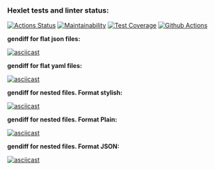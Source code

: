 ### Hexlet tests and linter status:
[![Actions Status](https://github.com/Marina-2022/frontend-project-46/actions/workflows/hexlet-check.yml/badge.svg)](https://github.com/Marina-2022/frontend-project-46/actions)
[![Maintainability](https://api.codeclimate.com/v1/badges/17faa9963e574882d692/maintainability)](https://codeclimate.com/github/Marina-2022/frontend-project-46/maintainability)
[![Test Coverage](https://api.codeclimate.com/v1/badges/17faa9963e574882d692/test_coverage)](https://codeclimate.com/github/Marina-2022/frontend-project-46/test_coverage)
[![Github Actions](https://github.com/Marina-2022/frontend-project-46/actions/workflows/main.yml/badge.svg)](https://github.com/Marina-2022/frontend-project-46/actions/workflows/main.yml)


**gendiff for flat json files:**

[![asciicast](https://asciinema.org/a/E16snjeQ4VHxTDwGmtDBMhCS7.svg)](https://asciinema.org/a/E16snjeQ4VHxTDwGmtDBMhCS7)

**gendiff for flat yaml files:**

[![asciicast](https://asciinema.org/a/O44oHVpTLi41npbPutbuwSKYD.svg)](https://asciinema.org/a/O44oHVpTLi41npbPutbuwSKYD)

**gendiff for nested files. Format stylish:**

[![asciicast](https://asciinema.org/a/bUScX6qgiC9pSOO08yUNZhuh1.svg)](https://asciinema.org/a/bUScX6qgiC9pSOO08yUNZhuh1)

**gendiff for nested files. Format Plain:**

[![asciicast](https://asciinema.org/a/T2ntpVRsDYbDWxVn3DXcSABlI.svg)](https://asciinema.org/a/T2ntpVRsDYbDWxVn3DXcSABlI)

**gendiff for nested files. Format JSON:**

[![asciicast](https://asciinema.org/a/mpVRcWHTJTYokgrDufZrgdRRP.svg)](https://asciinema.org/a/mpVRcWHTJTYokgrDufZrgdRRP)
